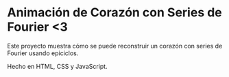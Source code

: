 # Animación de Corazón con Series de Fourier <3

Este proyecto muestra cómo se puede reconstruir un corazón con series de Fourier usando epiciclos.

Hecho en HTML, CSS y JavaScript.
